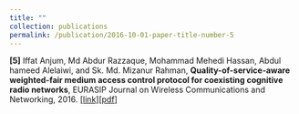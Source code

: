 ```yaml
---
title: ""
collection: publications
permalink: /publication/2016-10-01-paper-title-number-5
---
```

**[5]** Iffat Anjum, Md Abdur Razzaque, Mohammad Mehedi Hassan, Abdul hameed Alelaiwi, and Sk. Md. Mizanur Rahman, **Quality-of-service-aware weighted-fair medium access control protocol for coexisting cognitive radio networks**,
EURASIP Journal on Wireless Communications and Networking, 2016. [[link]](https://ieeexplore.ieee.org/abstract/document/8289031)[[pdf]](http://ianjum.github.io/files/5.pdf)